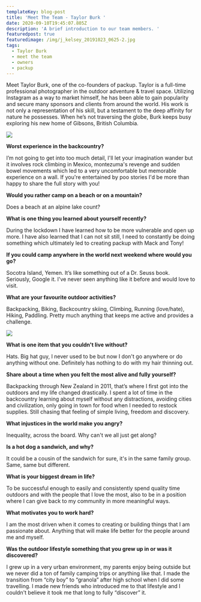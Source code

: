 ```yaml
---
templateKey: blog-post
title: 'Meet The Team - Taylor Burk '
date: 2020-09-10T19:45:07.805Z
description: 'A brief introduction to our team members. '
featuredpost: true
featuredimage: /img/j_kelsey_20191023_0625-2.jpg
tags:
  - Taylor Burk
  - meet the team
  - owners
  - packup
---
```


Meet Taylor Burk, one of the co-founders of packup. Taylor is a full-time professional photographer in the outdoor adventure & travel space. Utilizing Instagram as a way to market himself, he has been able to gain popularity and secure many sponsors and clients from around the world. His work is not only a representation of his skill, but a testament to the deep affinity for nature he possesses. When he’s not traversing the globe, Burk keeps busy exploring his new home of Gibsons, British Columbia.

![](/img/laventa-chrisbrinleejr-apr19-12.jpg)

**Worst experience in the backcountry?**

I’m not going to get into too much detail, I'll let your imagination wander but it involves rock climbing in Mexico, montezuma's revenge and sudden bowel movements which led to a very uncomfortable but memorable experience on a wall. If you're entertained by poo stories I'd be more than happy to share the full story with you!

**Would you rather camp on a beach or on a mountain?**

Does a beach at an alpine lake count?

**What is one thing you learned about yourself recently?**

During the lockdown I have learned how to be more vulnerable and open up more. I have also learned that I can not sit still, I need to constantly be doing something which ultimately led to creating packup with Mack and Tony!

**If you could camp anywhere in the world next weekend where would you go?**

Socotra Island, Yemen. It’s like something out of a Dr. Seuss book. Seriously, Google it. I've never seen anything like it before and would love to visit.

**What are your favourite outdoor activities?**

Backpacking, Biking, Backcountry skiing, Climbing, Running (love/hate), Hiking, Paddling. Pretty much anything that keeps me active and provides a challenge.

![](/img/chamonix-chrisbrinleejr-sep17-78.jpg)

**What is one item that you couldn't live without?**

Hats. Big hat guy, I never used to be but now I don't go anywhere or do anything without one. Definitely has nothing to do with my hair thinning out.

**Share about a time when you felt the most alive and fully yourself?**

Backpacking through New Zealand in 2011, that’s where I first got into the outdoors and my life changed drastically. I spent a lot of time in the backcountry learning about myself without any distractions, avoiding cities and civilization, only going in town for food when I needed to restock supplies. Still chasing that feeling of simple living, freedom and discovery.

**What injustices in the world make you angry?**

Inequality, across the board. Why can't we all just get along?

**Is a hot dog a sandwich, and why?**

It could be a cousin of the sandwich for sure, it's in the same family group. Same, same but different.

**What is your biggest dream in life?**

To be successful enough to easily and consistently spend quality time outdoors and with the people that I love the most, also to be in a position where I can give back to my community in more meaningful ways.

**What motivates you to work hard?**

I am the most driven when it comes to creating or building things that I am passionate about. Anything that will make life better for the people around me and myself.

**Was the outdoor lifestyle something that you grew up in or was it discovered?**

I grew up in a very urban environment, my parents enjoy being outside but we never did a ton of family camping trips or anything like that. I made the transition from “city boy” to “granola” after high school when I did some travelling. I made new friends who introduced me to that lifestyle and I couldn't believe it took me that long to fully “discover” it.

